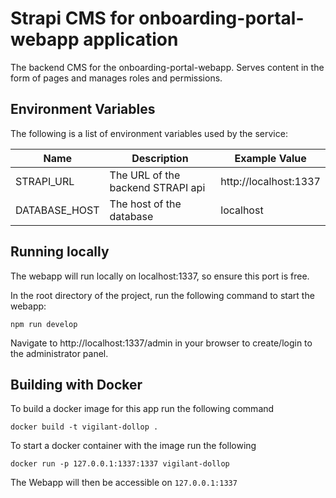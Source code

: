 # Strapi CMS for onboarding-portal-webapp application
The backend CMS for the onboarding-portal-webapp. Serves content in the form of pages and manages roles and permissions.

## Environment Variables
The following is a list of environment variables used by the service:

Name                    | Description                                        | Example Value
----------------------- | -------------------------------------------------- | -----------------------------------------------
STRAPI_URL              | The URL of the backend STRAPI api                  | http://localhost:1337
DATABASE_HOST           | The host of the database                           | localhost


## Running locally
The webapp will run locally on localhost:1337, so ensure this port is free.

In the root directory of the project, run the following command to start the webapp:
```
npm run develop
```
Navigate to http://localhost:1337/admin in your browser to create/login to the administrator panel.

## Building with Docker
To build a docker image for this app run the following command
```
docker build -t vigilant-dollop .
```
To start a docker container with the image run the following
```
docker run -p 127.0.0.1:1337:1337 vigilant-dollop
```

The Webapp will then be accessible on `127.0.0.1:1337`
